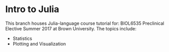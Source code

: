 # Intro to Julia

This branch houses Julia-language course tutorial for: BIOL6535 Preclinical Elective
Summer 2017 at Brown University. The topics include:

* Statistics
* Plotting and Visualization
